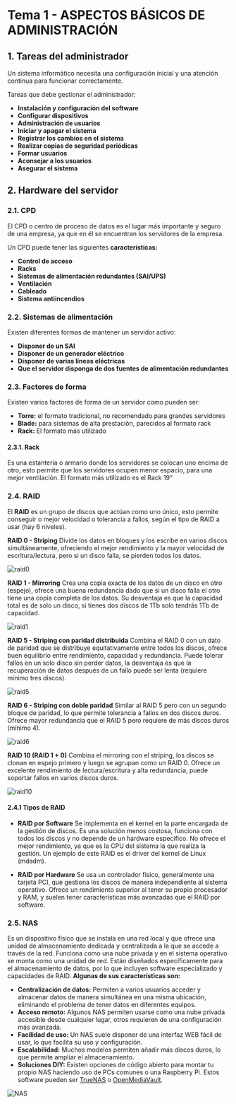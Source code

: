 # Tema 1 - ASPECTOS BÁSICOS DE ADMINISTRACIÓN

## 1. Tareas del administrador

Un sistema informático necesita una configuración inicial y una atención continua para funcionar correctamente.

Tareas que debe gestionar el administrador:

- **Instalación y configuración del software**
- **Configurar dispositivos**
- **Administración de usuarios**
- **Iniciar y apagar el sistema**
- **Registrar los cambios en el sistema**
- **Realizar copias de seguridad periódicas** 
- **Formar usuarios**
- **Aconsejar a los usuarios**
- **Asegurar el sistema**

## 2. Hardware del servidor 

### 2.1. CPD

El CPD o centro de proceso de datos es el lugar más importante y seguro de una empresa, ya que en él se encuentran los servidores de la empresa.

Un CPD puede tener las siguientes **características:**
- **Control de acceso**
- **Racks**
- **Sistemas de alimentación redundantes (SAI/UPS)**
- **Ventilación**
- **Cableado**
- **Sistema antiincendios**

### 2.2. Sistemas de alimentación

Existen diferentes formas de mantener un servidor activo: 
- **Disponer de un SAI**
- **Disponer de un generador eléctrico**
- **Disponer de varias líneas eléctricas**
- **Que el servidor disponga de dos fuentes de alimentación redundantes**

### 2.3. Factores de forma

Existen varios factores de forma de un servidor como pueden ser: 
- **Torre:** el formato tradicional, no recomendado para grandes servidores
- **Blade:** para sistemas de alta prestación, parecidos al formato rack 
- **Rack:** El formato más utilizado

#### 2.3.1. Rack

Es una estantería o armario donde los servidores se colocan uno encima de otro, esto permite que los servidores ocupen menor espacio, para una mejor ventilación. El formato más utilizado es el Rack 19" 

### 2.4. RAID 

El **RAID** es un grupo de discos que actúan como uno único, esto permite conseguir o mejor velocidad o tolerancia a fallos, según el tipo de RAID a usar (hay 6 niveles).

**RAID 0 - Striping**
Divide los datos en bloques y los escribe en varios discos simultáneamente, ofreciendo el mejor rendimiento y la mayor velocidad de escritura/lectura, pero si un disco falla, se pierden todos los datos. 

![raid0](images/raid0.png)

**RAID 1 - Mirroring**
Crea una copia exacta de los datos de un disco en otro (espejo), ofrece una buena redundancia dado que si un disco falla el otro tiene una copia completa de los datos. Su desventaja es que la capacidad total es de solo un disco, si tienes dos discos de 1Tb solo tendrás 1Tb de capacidad. 

![raid1](images/raid1.png)

**RAID 5 - Striping con paridad distribuida**
Combina el RAID 0 con un dato de paridad que se distribuye equitativamente entre todos los discos, ofrece buen equilibrio entre rendimiento, capacidad y redundancia. Puede tolerar fallos en un solo disco sin perder datos, la desventaja es que la recuperación de datos después de un fallo puede ser lenta (requiere mínimo tres discos).

![raid5](images/raid5.png)


**RAID 6 - Striping con doble paridad**
Similar al RAID 5 pero con un segundo bloque de paridad, lo que permite tolerancia a fallos en dos discos duros. Ofrece mayor redundancia que el RAID 5 pero requiere de más discos duros (mínimo 4).

![raid6](images/raid6.png)

**RAID 10 (RAID 1 + 0)**
Combina el mirroring con el striping, los discos se clonan en espejo primero y luego se agrupan como un RAID 0. Ofrece un excelente rendimiento de lectura/escritura y alta redundancia, puede soportar fallos en varios discos duros. 

![raid10](images/raid10.jpg)

#### 2.4.1 Tipos de RAID

- **RAID por Software**
   Se implementa en el kernel en la parte encargada de la gestión de discos. Es una solución menos costosa, funciona con todos los discos y no depende de un hardware específico. No ofrece el mejor rendimiento, ya que es la CPU del sistema la que realiza la gestión. Un ejemplo de este RAID es el driver del kernel de Linux (mdadm). 

- **RAID por Hardware**
   Se usa un controlador físico, generalmente una tarjeta PCI, que gestiona los discos de manera independiente al sistema operativo. Ofrece un rendimiento superior al tener su propio procesador y RAM, y suelen tener características más avanzadas que el RAID por software. 

### 2.5. NAS 
   
   Es un dispositivo físico que se instala en una red local y que ofrece una unidad de almacenamiento dedicada y centralizada a la que se accede a través de la red. Funciona como una nube privada y en el sistema operativo se monta como una unidad de red. Están diseñados específicamente para el almacenamiento de datos, por lo que incluyen software especializado y capacidades de RAID. 
   **Algunas de sus características son:**
   
- **Centralización de datos:** Permiten a varios usuarios acceder y almacenar datos de manera simultánea en una misma ubicación, eliminando el problema de tener datos en diferentes equipos. 
- **Acceso remoto:** Algunos NAS permiten usarse como una nube privada accesible desde cualquier lugar, otros requieren de una configuración más avanzada. 
- **Facilidad de uso:** Un NAS suele disponer de una interfaz WEB fácil de usar, lo que facilita su uso y configuración. 
- **Escalabilidad:** Muchos modelos permiten añadir más discos duros, lo que permite ampliar el almacenamiento. 
- **Soluciones DIY:** Existen opciones de código abierto para montar tu propio NAS haciendo uso de PCs comunes o una Raspberry Pi. Estos software pueden ser [TrueNAS](https://www.truenas.com/) o [OpenMediaVault](https://www.openmediavault.org/).

![NAS](images/nas.jpg)
